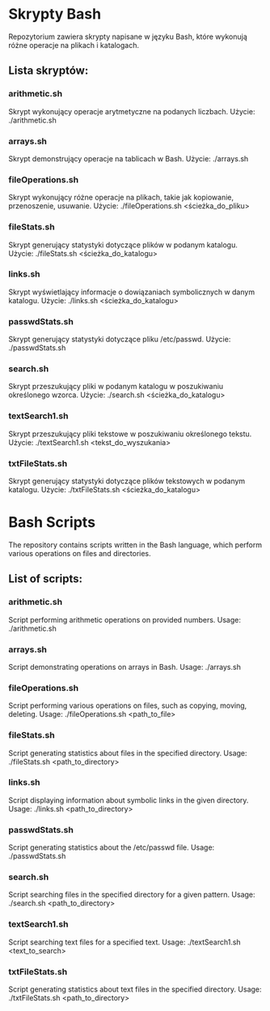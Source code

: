 # Skrypty Bash

Repozytorium zawiera skrypty napisane w języku Bash, które wykonują różne operacje na plikach i katalogach.

## Lista skryptów:

### arithmetic.sh
Skrypt wykonujący operacje arytmetyczne na podanych liczbach.
Użycie:
./arithmetic.sh <operacja> <liczba1> <liczba2>

### arrays.sh
Skrypt demonstrujący operacje na tablicach w Bash.
Użycie:
./arrays.sh

### fileOperations.sh
Skrypt wykonujący różne operacje na plikach, takie jak kopiowanie, przenoszenie, usuwanie.
Użycie:
./fileOperations.sh <operacja> <ścieżka_do_pliku>

### fileStats.sh
Skrypt generujący statystyki dotyczące plików w podanym katalogu.
Użycie:
./fileStats.sh <ścieżka_do_katalogu>

### links.sh
Skrypt wyświetlający informacje o dowiązaniach symbolicznych w danym katalogu.
Użycie:
./links.sh <ścieżka_do_katalogu>

### passwdStats.sh
Skrypt generujący statystyki dotyczące pliku /etc/passwd.
Użycie:
./passwdStats.sh

### search.sh
Skrypt przeszukujący pliki w podanym katalogu w poszukiwaniu określonego wzorca.
Użycie:
./search.sh <ścieżka_do_katalogu> <wzorzec>

### textSearch1.sh
Skrypt przeszukujący pliki tekstowe w poszukiwaniu określonego tekstu.
Użycie:
./textSearch1.sh <tekst_do_wyszukania>

### txtFileStats.sh
Skrypt generujący statystyki dotyczące plików tekstowych w podanym katalogu.
Użycie:
./txtFileStats.sh <ścieżka_do_katalogu>



# Bash Scripts
The repository contains scripts written in the Bash language, which perform various operations on files and directories.

## List of scripts:

### arithmetic.sh
Script performing arithmetic operations on provided numbers. Usage: ./arithmetic.sh

### arrays.sh
Script demonstrating operations on arrays in Bash. Usage: ./arrays.sh

### fileOperations.sh
Script performing various operations on files, such as copying, moving, deleting. Usage: ./fileOperations.sh <path_to_file>

### fileStats.sh
Script generating statistics about files in the specified directory. Usage: ./fileStats.sh <path_to_directory>


### links.sh
Script displaying information about symbolic links in the given directory. Usage: ./links.sh <path_to_directory>

### passwdStats.sh
Script generating statistics about the /etc/passwd file. Usage: ./passwdStats.sh

### search.sh
Script searching files in the specified directory for a given pattern. Usage: ./search.sh <path_to_directory>

### textSearch1.sh
Script searching text files for a specified text. Usage: ./textSearch1.sh <text_to_search>

### txtFileStats.sh
Script generating statistics about text files in the specified directory. Usage: ./txtFileStats.sh <path_to_directory>

